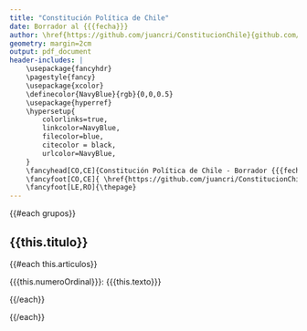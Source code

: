 ```yaml
---
title: "Constitución Política de Chile"
date: Borrador al {{{fecha}}}
author: \href{https://github.com/juancri/ConstitucionChile}{github.com/juancri/ConstitucionChile}
geometry: margin=2cm
output: pdf_document
header-includes: |
    \usepackage{fancyhdr}
    \pagestyle{fancy}
    \usepackage{xcolor}
    \definecolor{NavyBlue}{rgb}{0,0,0.5}
    \usepackage{hyperref}
    \hypersetup{
        colorlinks=true,
        linkcolor=NavyBlue,
        filecolor=blue,
        citecolor = black,
        urlcolor=NavyBlue,
    }
    \fancyhead[CO,CE]{Constitución Política de Chile - Borrador {{{fechaCorta}}} }
    \fancyfoot[CO,CE]{ \href{https://github.com/juancri/ConstitucionChile}{github.com/juancri/ConstitucionChile} }
    \fancyfoot[LE,RO]{\thepage}
---
```


{{#each grupos}}

## {{this.titulo}}

{{#each this.articulos}}

{{{this.numeroOrdinal}}}: {{{this.texto}}}

{{/each}}

{{/each}}
